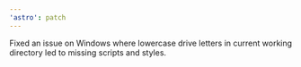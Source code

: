```yaml
---
'astro': patch
---
```


Fixed an issue on Windows where lowercase drive letters in current working directory led to missing scripts and styles.
